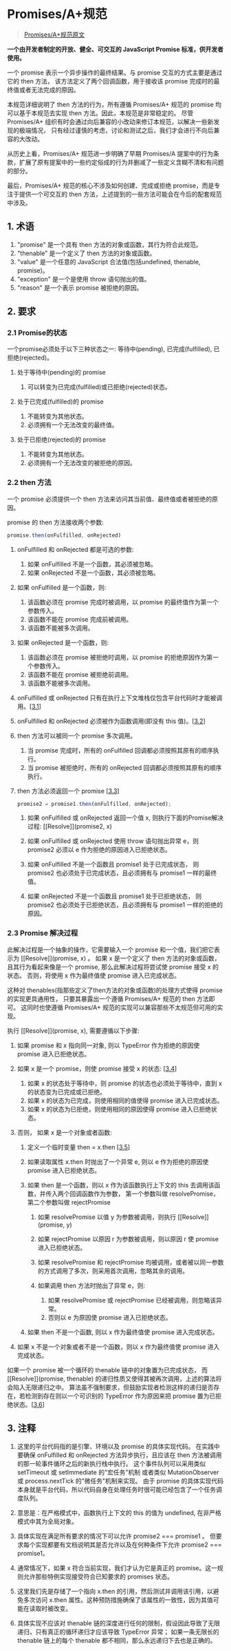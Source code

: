 
# Promises/A+规范
> [Promises/A+规范原文](https://promisesaplus.com/)  

**一个由开发者制定的开放、健全、可交互的 JavaScript Promise 标准，供开发者使用。**  

一个 promise 表示一个异步操作的最终结果。与 promise 交互的方式主要是通过它的 then 方法，
该方法定义了两个回调函数，用于接收该 promise 完成时的最终值或者无法完成的原因。

本规范详细说明了 then 方法的行为，所有遵循 Promises/A+ 规范的 promise 均可以基于本规范去实现 then 方法。因此，本规范是非常稳定的。
尽管 Promises/A+ 组织有时会通过向后兼容的小改动来修订本规范，以解决一些新发现的极端情况，
只有经过谨慎的考虑，讨论和测试之后，我们才会进行不向后兼容的大改动。

从历史上看，Promises/A+ 规范进一步明确了早期 Promises/A 提案中的行为条款，扩展了原有提案中的一些约定俗成的行为并删减了一些定义含糊不清和有问题的部分。

最后，Promises/A+ 规范的核心不涉及如何创建、完成或拒绝 promise，而是专注于提供一个可交互的 then 方法，上述提到的一些方法可能会在今后的配套规范中涉及。


## 1. 术语

1. "promise" 是一个具有 then 方法的对象或函数，其行为符合此规范。
2. "thenable" 是一个定义了 then 方法的对象或函数。
3. "value" 是一个任意的 JavaScript 合法值(包括undefined, thenable, promise)。
4. "exception" 是一个是使用 throw 语句抛出的值。
5. "reason" 是一个表示 promise 被拒绝的原因。


## 2. 要求

### 2.1 Promise的状态

一个promise必须处于以下三种状态之一: 等待中(pending), 已完成(fulfilled), 已拒绝(rejected)。

1. 处于等待中(pending)的 promise

   1. 可以转变为已完成(fulfilled)或已拒绝(rejected)状态。
   
2. 处于已完成(fulfilled)的 promise

   1. 不能转变为其他状态。
   2. 必须拥有一个无法改变的最终值。
   
3. 处于已拒绝(rejected)的 promise

   1. 不能转变为其他状态。
   2. 必须拥有一个无法改变的被拒绝的原因。
   
### 2.2 then 方法
   
一个 promise 必须提供一个 then 方法来访问其当前值、最终值或者被拒绝的原因。

promise 的 then 方法接收两个参数:  

```javascript
promise.then(onFulfilled, onRejected)
```

1. onFulfilled 和 onRejected 都是可选的参数:  

   1. 如果 onFulfilled 不是一个函数，其必须被忽略。
   2. 如果 onRejected 不是一个函数，其必须被忽略。
   
2. 如果 onFulfilled 是一个函数，则: 

   1. 该函数必须在 promise 完成时被调用，以 promise 的最终值作为第一个参数传入。
   2. 该函数不能在 promise 完成前被调用。
   3. 该函数不能被多次调用。
   
3. 如果 onRejected 是一个函数，则:

   1. 该函数必须在 promise 被拒绝时调用，以 promise 的拒绝原因作为第一个参数传入。
   2. 该函数不能在 promise 被拒绝前调用。
   3. 该函数不能被多次调用。
   
4. onFulfilled 或 onRejected 只有在执行上下文堆栈仅包含平台代码时才能被调用。[[3.1](#notes1)]

5. onFulfilled 和 onRejected 必须被作为函数调用(即没有 this 值)。[[3.2](#notes2)]

6. then 方法可以被同一个 promise 多次调用。

   1. 当 promise 完成时，所有的 onFulfilled 回调都必须按照其原有的顺序执行。
   2. 当 promise 被拒绝时，所有的 onRejected 回调都必须按照其原有的顺序执行。
   
7. then 方法必须返回一个 promise [[3.3](#notes3)]

   ```javascript
   promise2 = promise1.then(onFulfilled, onRejected);
   ```
   
   1. 如果 onFulfilled 或 onRejected 返回一个值 x, 则执行下面的Promise解决过程: \[\[Resolve\]\]\(promise2, x\)
   
   2. 如果 onFulfilled 或 onRejected 使用 throw 语句抛出异常 e，则 promise2 必须以 e 作为拒绝的原因进入已拒绝状态。
   
   3. 如果 onFulfilled 不是一个函数且 promise1 处于已完成状态，
   则 promise2 也必须处于已完成状态，且必须拥有与 promise1 一样的最终值。
   
   4. 如果 onRejected 不是一个函数且 promise1 处于已拒绝状态，
   则 promise2 也必须处于已拒绝状态，且必须拥有与 promise1 一样的拒绝的原因。 
   

### 2.3 Promise 解决过程
 
此解决过程是一个抽象的操作，它需要输入一个 promise 和一个值，我们把它表示为 \[\[Resolve\]\]\(promise, x\) 。
如果 x 是一个定义了 then 方法的对象或函数，且其行为看起来像是一个 promise, 那么此解决过程将尝试使 promise 接受 x 的状态。
否则，将使用 x 作为最终值使 promise 进入已完成状态。

这种对 thenables(指那些定义了then方法的对象或函数)的处理方式使得 promise 的实现更具通用性，
只要其暴露出一个遵循 Promises/A+ 规范的 then 方法即可。
这同时也使遵循 Promises/A+ 规范的实现可以兼容那些不太规范但可用的实现。

执行 \[\[Resolve\]\]\(promise, x\), 需要遵循以下步骤: 

1. 如果 promise 和 x 指向同一对象, 则以 TypeError 作为拒绝的原因使 promise 进入已拒绝状态。

2. 如果 x 是一个 promise，则使 promise 接受 x 的状态: [[3.4](#notes4)]

   1. 如果 x 的状态处于等待中，则 promise 的状态也必须处于等待中，直到 x 的状态变为已完成或已拒绝。
   2. 如果 x 的状态为已完成，则使用相同的值使得 promise 进入已完成状态。
   3. 如果 x 的状态为已拒绝，则使用相同的原因使得 promise 进入已拒绝状态。

3. 否则， 如果 x 是一个对象或者函数: 

   1. 定义一个临时变量 then = x.then [[3.5](#notes5)]
   2. 如果读取属性 x.then 时抛出了一个异常 e, 则以 e 作为拒绝的原因使 promise 进入已拒绝状态。
   3. 如果 then 是一个函数，则以 x 作为该函数执行上下文的 this 去调用该函数，并传入两个回调函数作为参数，
   第一个参数叫做 resolvePromise， 第二个参数叫做 rejectPromise
   
      1. 如果 resolvePromise 以值 y 为参数被调用，则执行 \[\[Resolve\]\]\(promise, y\)
      2. 如果 rejectPromise 以原因 r 为参数被调用，则以原因 r 使 promise 进入已拒绝状态。
      3. 如果 resolvePromise 和 rejectPromise 均被调用，或者被以同一参数的方式调用了多次，则采用首次调用，忽略其余的调用。
      4. 如果调用 then 方法时抛出了异常 e，则: 
      
         1. 如果 resolvePromise 或 rejectPromise 已经被调用，则忽略该异常。
         2. 否则以 e 为原因使 promise 进入已拒绝状态。
      
   4. 如果 then 不是一个函数, 则以 x 作为最终值使 promise 进入完成状态。
   
4. 如果 x 不是一个对象或者不是一个函数，则以 x 作为最终值使 promise 进入完成状态。
      
如果一个 promise 被一个循环的 thenable 链中的对象置为已完成状态，
而 \[\[Resolve\]\]\(promise, thenable\) 的递归性质又使得其被再次调用，上述的算法将会陷入无限递归之中。
算法虽不强制要求，但鼓励实现者检测这样的递归是否存在，若检测到存在则以一个可识别的 TypeError 作为原因来把 promise 置为已拒绝状态。[[3.6](#notes6)]


## 3. 注释

1. <span id="notes1"></span>这里的平台代码指的是引擎、环境以及 promise 的具体实现代码。
在实践中要确保 onFulfilled 和 onRejected 方法异步执行，且应该在 then 方法被调用的那一轮事件循环之后的新执行栈中执行。
这个事件队列可以采用类似 setTimeout 或 setImmediate 的"宏任务"机制
或者类似 MutationObserver 或 process.nextTick 的"微任务"机制来实现。
由于 promise 的具体实现代码本身就是平台代码，所以代码自身在处理任务时很可能已经包含了一个任务调度队列。

2. <span id="notes2"></span>意思是：在严格模式中，函数执行上下文的 this 的值为 undefined, 在非严格模式中其为全局对象。

3. <span id="notes3"></span>具体实现在满足所有要求的情况下可以允许 promise2 === promise1 。
但要求每个实现都要有文档说明其是否允许以及在何种条件下允许 promise2 === promise1。

4. <span id="notes4"></span>通常情况下，如果 x 符合当前实现，我们才认为它是真正的 promise。这一规则允许那些特例实现接受符合已知要求的 promises 状态。

5. <span id="notes5"></span>这里我们先是存储了一个指向 x.then 的引用，然后测试并调用该引用，以避免多次访问 x.then 属性。这种预防措施确保了该属性的一致性，因为其值可能在读取时被改变。

6. <span id="notes6"></span>具体实现不应该对 thenable 链的深度进行任何的限制，假设因此导致了无限递归，只有真正的循环递归才应该导致 TypeError 异常；
如果一条无限长的 thenable 链上的每个 thenable 都不相同，那么永远递归下去也是正确的。

